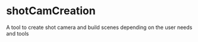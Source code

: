 # shotCamCreation
A tool to create shot camera and build scenes depending on the user needs and tools
